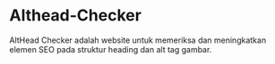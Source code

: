 # Althead-Checker
AltHead Checker adalah website untuk memeriksa dan meningkatkan elemen SEO pada struktur heading dan alt tag gambar.
